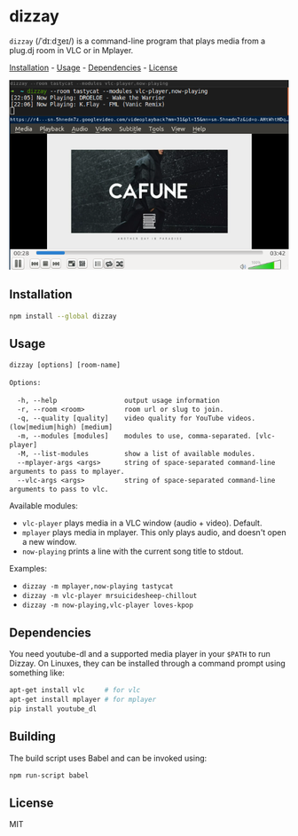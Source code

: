 dizzay
======

`dizzay` (/ˈdɪːdʒeɪ/) is a command-line program that plays media from a plug.dj
room in VLC or in Mplayer.

[Installation](#installation) -
[Usage](#usage) -
[Dependencies](#dependencies) -
[License](#license)

![VLC](./screens/vlc-player_and_now-playing.png)

## Installation

```bash
npm install --global dizzay
```

## Usage

    dizzay [options] [room-name]

    Options:

      -h, --help                 output usage information
      -r, --room <room>          room url or slug to join.
      -q, --quality [quality]    video quality for YouTube videos. (low|medium|high) [medium]
      -m, --modules [modules]    modules to use, comma-separated. [vlc-player]
      -M, --list-modules         show a list of available modules.
      --mplayer-args <args>      string of space-separated command-line arguments to pass to mplayer.
      --vlc-args <args>          string of space-separated command-line arguments to pass to vlc.

Available modules:

 * `vlc-player` plays media in a VLC window (audio + video). Default.
 * `mplayer` plays media in mplayer. This only plays audio, and doesn't open a
   new window.
 * `now-playing` prints a line with the current song title to stdout.

Examples:

 * `dizzay -m mplayer,now-playing tastycat`
 * `dizzay -m vlc-player mrsuicidesheep-chillout`
 * `dizzay -m now-playing,vlc-player loves-kpop`

## Dependencies

You need youtube-dl and a supported media player in your `$PATH` to run Dizzay.
On Linuxes, they can be installed through a command prompt using something like:

```bash
apt-get install vlc     # for vlc
apt-get install mplayer # for mplayer
pip install youtube_dl
```

## Building

The build script uses Babel and can be invoked using:

```bash
npm run-script babel
```

## License

MIT
